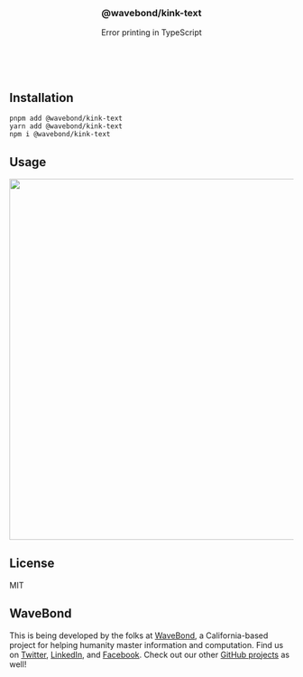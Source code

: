 <br/>
<br/>
<br/>
<br/>
<br/>
<br/>
<br/>

<h3 align='center'>@wavebond/kink-text</h3>
<p align='center'>
  Error printing in TypeScript
</p>

<br/>
<br/>
<br/>

## Installation

```
pnpm add @wavebond/kink-text
yarn add @wavebond/kink-text
npm i @wavebond/kink-text
```

## Usage

<p align='center'>
  <img src='https://github.com/wavebond/kink-text.js/blob/make/halt.png?raw=true' width='640'/>
</p>

## License

MIT

## WaveBond

This is being developed by the folks at [WaveBond](https://wave.bond), a
California-based project for helping humanity master information and
computation. Find us on [Twitter](https://twitter.com/wavebond),
[LinkedIn](https://www.linkedin.com/company/wavebond), and
[Facebook](https://www.facebook.com/wavebond). Check out our other
[GitHub projects](https://github.com/wavebond) as well!
